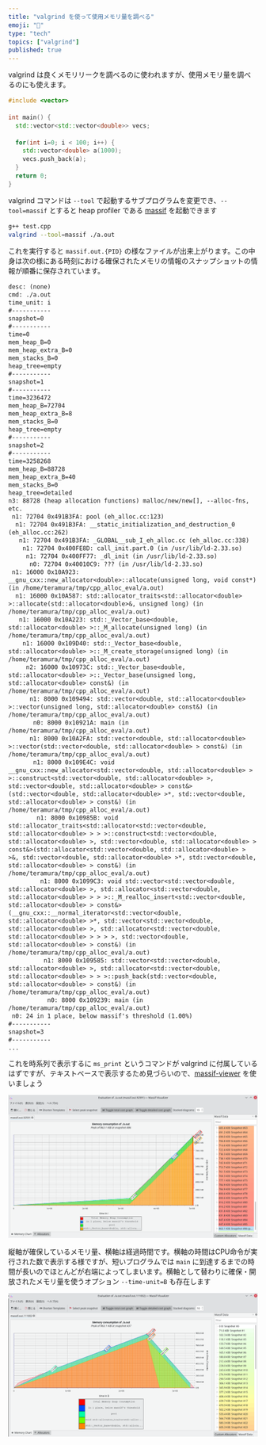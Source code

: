 ```yaml
---
title: "valgrind を使って使用メモリ量を調べる"
emoji: "🦀"
type: "tech"
topics: ["valgrind"]
published: true
---
```


valgrind は良くメモリリークを調べるのに使われますが、使用メモリ量を調べるのにも使えます。

```cpp:test.cpp
#include <vector>

int main() {
  std::vector<std::vector<double>> vecs;

  for(int i=0; i < 100; i++) {
    std::vector<double> a(1000);
    vecs.push_back(a);
  }
  return 0;
}
```

valgrind コマンドは `--tool` で起動するサブプログラムを変更でき、`--tool=massif` とすると heap profiler である [massif](https://www.valgrind.org/docs/manual/ms-manual.html) を起動できます

```bash
g++ test.cpp
valgrind --tool=massif ./a.out
```

これを実行すると `massif.out.{PID}` の様なファイルが出来上がります。この中身は次の様にある時刻における確保されたメモリの情報のスナップショットの情報が順番に保存されています。

```
desc: (none)
cmd: ./a.out
time_unit: i
#-----------
snapshot=0
#-----------
time=0
mem_heap_B=0
mem_heap_extra_B=0
mem_stacks_B=0
heap_tree=empty
#-----------
snapshot=1
#-----------
time=3236472
mem_heap_B=72704
mem_heap_extra_B=8
mem_stacks_B=0
heap_tree=empty
#-----------
snapshot=2
#-----------
time=3258268
mem_heap_B=88728
mem_heap_extra_B=40
mem_stacks_B=0
heap_tree=detailed
n3: 88728 (heap allocation functions) malloc/new/new[], --alloc-fns, etc.
 n1: 72704 0x491B3FA: pool (eh_alloc.cc:123)
  n1: 72704 0x491B3FA: __static_initialization_and_destruction_0 (eh_alloc.cc:262)
   n1: 72704 0x491B3FA: _GLOBAL__sub_I_eh_alloc.cc (eh_alloc.cc:338)
    n1: 72704 0x400FE8D: call_init.part.0 (in /usr/lib/ld-2.33.so)
     n1: 72704 0x400FF77: _dl_init (in /usr/lib/ld-2.33.so)
      n0: 72704 0x40010C9: ??? (in /usr/lib/ld-2.33.so)
 n1: 16000 0x10A923: __gnu_cxx::new_allocator<double>::allocate(unsigned long, void const*) (in /home/teramura/tmp/cpp_alloc_eval/a.out)
  n1: 16000 0x10A587: std::allocator_traits<std::allocator<double> >::allocate(std::allocator<double>&, unsigned long) (in /home/teramura/tmp/cpp_alloc_eval/a.out)
   n1: 16000 0x10A223: std::_Vector_base<double, std::allocator<double> >::_M_allocate(unsigned long) (in /home/teramura/tmp/cpp_alloc_eval/a.out)
    n1: 16000 0x109D40: std::_Vector_base<double, std::allocator<double> >::_M_create_storage(unsigned long) (in /home/teramura/tmp/cpp_alloc_eval/a.out)
     n2: 16000 0x10973C: std::_Vector_base<double, std::allocator<double> >::_Vector_base(unsigned long, std::allocator<double> const&) (in /home/teramura/tmp/cpp_alloc_eval/a.out)
      n1: 8000 0x109494: std::vector<double, std::allocator<double> >::vector(unsigned long, std::allocator<double> const&) (in /home/teramura/tmp/cpp_alloc_eval/a.out)
       n0: 8000 0x10921A: main (in /home/teramura/tmp/cpp_alloc_eval/a.out)
      n1: 8000 0x10A2FA: std::vector<double, std::allocator<double> >::vector(std::vector<double, std::allocator<double> > const&) (in /home/teramura/tmp/cpp_alloc_eval/a.out)
       n1: 8000 0x109E4C: void __gnu_cxx::new_allocator<std::vector<double, std::allocator<double> > >::construct<std::vector<double, std::allocator<double> >, std::vector<double, std::allocator<double> > const&>(std::vector<double, std::allocator<double> >*, std::vector<double, std::allocator<double> > const&) (in /home/teramura/tmp/cpp_alloc_eval/a.out)
        n1: 8000 0x10985B: void std::allocator_traits<std::allocator<std::vector<double, std::allocator<double> > > >::construct<std::vector<double, std::allocator<double> >, std::vector<double, std::allocator<double> > const&>(std::allocator<std::vector<double, std::allocator<double> > >&, std::vector<double, std::allocator<double> >*, std::vector<double, std::allocator<double> > const&) (in /home/teramura/tmp/cpp_alloc_eval/a.out)
         n1: 8000 0x1099C3: void std::vector<std::vector<double, std::allocator<double> >, std::allocator<std::vector<double, std::allocator<double> > > >::_M_realloc_insert<std::vector<double, std::allocator<double> > const&>(__gnu_cxx::__normal_iterator<std::vector<double, std::allocator<double> >*, std::vector<std::vector<double, std::allocator<double> >, std::allocator<std::vector<double, std::allocator<double> > > > >, std::vector<double, std::allocator<double> > const&) (in /home/teramura/tmp/cpp_alloc_eval/a.out)
          n1: 8000 0x109585: std::vector<std::vector<double, std::allocator<double> >, std::allocator<std::vector<double, std::allocator<double> > > >::push_back(std::vector<double, std::allocator<double> > const&) (in /home/teramura/tmp/cpp_alloc_eval/a.out)
           n0: 8000 0x109239: main (in /home/teramura/tmp/cpp_alloc_eval/a.out)
 n0: 24 in 1 place, below massif's threshold (1.00%)
#-----------
snapshot=3
#-----------
...
```

これを時系列で表示するに `ms_print` というコマンドが valgrind に付属しているはずですが、テキストベースで表示するため見づらいので、[massif-viewer](https://github.com/KDE/massif-visualizer) を使いましょう

![massif-viewer-screenshot1.png](https://raw.githubusercontent.com/termoshtt/zenn-content/main/articles/massif-viewer-screenshot1.png)

縦軸が確保しているメモリ量、横軸は経過時間です。横軸の時間はCPU命令が実行された数で表示する様ですが、短いプログラムでは `main` に到達するまでの時間が長いのでほとんどが右端によってしまいます。横軸として替わりに確保・開放されたメモリ量を使うオプション `--time-unit=B` も存在します

![massif-viewer-screenshot2.png](https://raw.githubusercontent.com/termoshtt/zenn-content/main/articles/massif-viewer-screenshot2.png)

